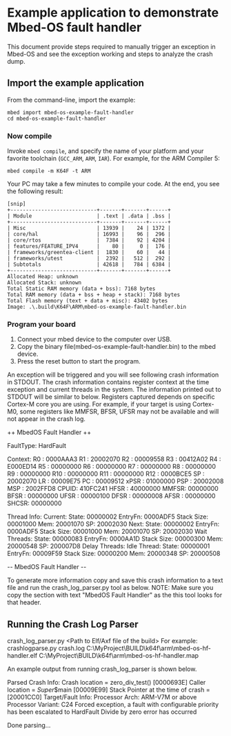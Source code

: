 # Example application to demonstrate Mbed-OS fault handler

This document provide steps required to manually trigger an exception in Mbed-OS and see the exception working and steps to analyze the crash dump.

## Import the example application

From the command-line, import the example:

```
mbed import mbed-os-example-fault-handler
cd mbed-os-example-fault-handler
```

### Now compile

Invoke `mbed compile`, and specify the name of your platform and your favorite toolchain (`GCC_ARM`, `ARM`, `IAR`). For example, for the ARM Compiler 5:

```
mbed compile -m K64F -t ARM
```

Your PC may take a few minutes to compile your code. At the end, you see the following result:

```
[snip]
+----------------------------+-------+-------+------+
| Module                     | .text | .data | .bss |
+----------------------------+-------+-------+------+
| Misc                       | 13939 |    24 | 1372 |
| core/hal                   | 16993 |    96 |  296 |
| core/rtos                  |  7384 |    92 | 4204 |
| features/FEATURE_IPV4      |    80 |     0 |  176 |
| frameworks/greentea-client |  1830 |    60 |   44 |
| frameworks/utest           |  2392 |   512 |  292 |
| Subtotals                  | 42618 |   784 | 6384 |
+----------------------------+-------+-------+------+
Allocated Heap: unknown
Allocated Stack: unknown
Total Static RAM memory (data + bss): 7168 bytes
Total RAM memory (data + bss + heap + stack): 7168 bytes
Total Flash memory (text + data + misc): 43402 bytes
Image: .\.build\K64F\ARM\mbed-os-example-fault-handler.bin
```

### Program your board

1. Connect your mbed device to the computer over USB.
1. Copy the binary file(mbed-os-example-fault-handler.bin) to the mbed device.
1. Press the reset button to start the program.

An exception will be triggered and you will see following crash information in STDOUT.
The crash information contains register context at the time exception and current threads in the system.
The information printed out to STDOUT will be similar to below. Registers captured depends on specific
Cortex-M core you are using. For example, if your target is using Cortex-M0, some registers like 
MMFSR, BFSR, UFSR may not be available and will not appear in the crash log.

++ MbedOS Fault Handler ++

FaultType: HardFault

Context:
R0   : 0000AAA3
R1   : 20002070
R2   : 00009558
R3   : 00412A02
R4   : E000ED14
R5   : 00000000
R6   : 00000000
R7   : 00000000
R8   : 00000000
R9   : 00000000
R10  : 00000000
R11  : 00000000
R12  : 0000BCE5
SP   : 20002070
LR   : 00009E75
PC   : 00009512
xPSR : 01000000
PSP  : 20002008
MSP  : 2002FFD8
CPUID: 410FC241
HFSR : 40000000
MMFSR: 00000000
BFSR : 00000000
UFSR : 00000100
DFSR : 00000008
AFSR : 00000000
SHCSR: 00000000

Thread Info:
Current:
State: 00000002 EntryFn: 0000ADF5 Stack Size: 00001000 Mem: 20001070 SP: 20002030
Next:
State: 00000002 EntryFn: 0000ADF5 Stack Size: 00001000 Mem: 20001070 SP: 20002030
Wait Threads:
State: 00000083 EntryFn: 0000AA1D Stack Size: 00000300 Mem: 20000548 SP: 200007D8
Delay Threads:
Idle Thread:
State: 00000001 EntryFn: 00009F59 Stack Size: 00000200 Mem: 20000348 SP: 20000508

-- MbedOS Fault Handler --

To generate more information copy and save this crash information to a text file and run the crash_log_parser.py tool as below.
NOTE: Make sure you copy the section with text "MbedOS Fault Handler" as the this tool looks for that header.

## Running the Crash Log Parser
crash_log_parser.py <Path to Crash log> <Path to Elf/Axf file of the build> <Path to Map file of the build>
For example:
crashlogparse.py crash.log C:\MyProject\BUILD\k64f\arm\mbed-os-hf-handler.elf C:\MyProject\BUILD\k64f\arm\mbed-os-hf-handler.map

An example output from running crash_log_parser is shown below.

Parsed Crash Info:
        Crash location = zero_div_test() [0000693E]
        Caller location = $Super$$main [00009E99]
        Stack Pointer at the time of crash = [20001CC0]
        Target/Fault Info:
                Processor Arch: ARM-V7M or above
                Processor Variant: C24
                Forced exception, a fault with configurable priority has been escalated to HardFault
                Divide by zero error has occurred

Done parsing...
